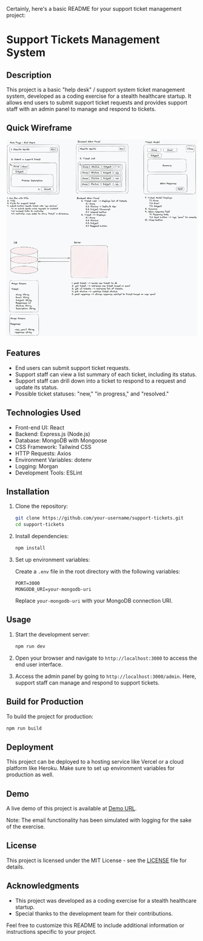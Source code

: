 Certainly, here's a basic README for your support ticket management project:

# Support Tickets Management System

## Description

This project is a basic "help desk" / support system ticket management system, developed as a coding exercise for a stealth healthcare startup. It allows end users to submit support ticket requests and provides support staff with an admin panel to manage and respond to tickets.

## Quick Wireframe

![Alt Text](stealth-health.png)


## Features

- End users can submit support ticket requests.
- Support staff can view a list summary of each ticket, including its status.
- Support staff can drill down into a ticket to respond to a request and update its status.
- Possible ticket statuses: "new," "in progress," and "resolved."

## Technologies Used

- Front-end UI: React
- Backend: Express.js (Node.js)
- Database: MongoDB with Mongoose
- CSS Framework: Tailwind CSS
- HTTP Requests: Axios
- Environment Variables: dotenv
- Logging: Morgan
- Development Tools: ESLint

## Installation

1. Clone the repository:

   ```bash
   git clone https://github.com/your-username/support-tickets.git
   cd support-tickets
   ```

2. Install dependencies:

   ```bash
   npm install
   ```

3. Set up environment variables:

   Create a `.env` file in the root directory with the following variables:

   ```
   PORT=3000
   MONGODB_URI=your-mongodb-uri
   ```

   Replace `your-mongodb-uri` with your MongoDB connection URI.

## Usage

1. Start the development server:

   ```bash
   npm run dev
   ```

2. Open your browser and navigate to `http://localhost:3000` to access the end user interface.

3. Access the admin panel by going to `http://localhost:3000/admin`. Here, support staff can manage and respond to support tickets.

## Build for Production

To build the project for production:

```bash
npm run build
```

## Deployment

This project can be deployed to a hosting service like Vercel or a cloud platform like Heroku. Make sure to set up environment variables for production as well.

## Demo

A live demo of this project is available at [Demo URL](https://your-demo-url.com).

Note: The email functionality has been simulated with logging for the sake of the exercise.

## License

This project is licensed under the MIT License - see the [LICENSE](LICENSE) file for details.

## Acknowledgments

- This project was developed as a coding exercise for a stealth healthcare startup.
- Special thanks to the development team for their contributions.

Feel free to customize this README to include additional information or instructions specific to your project.